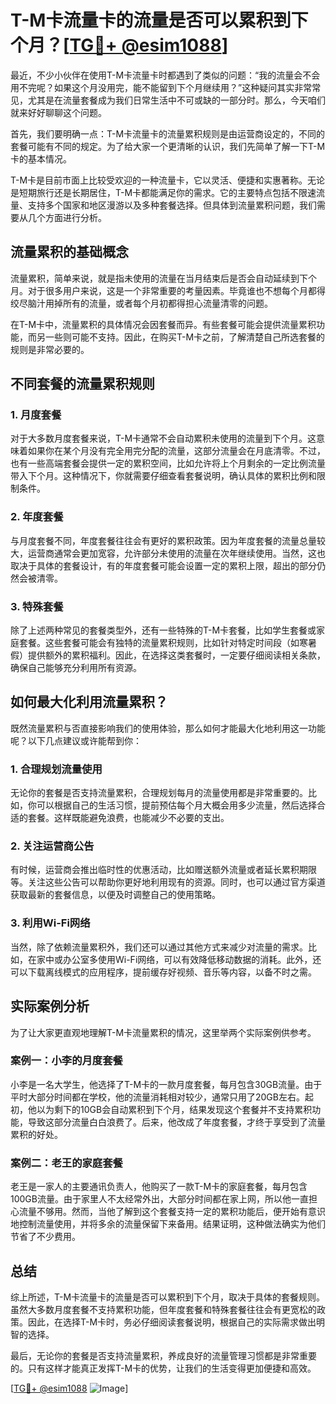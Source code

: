 # T-M卡流量卡的流量是否可以累积到下个月？[[TG💪+ @esim1088](https://t.me/s/esim1088)]

最近，不少小伙伴在使用T-M卡流量卡时都遇到了类似的问题：“我的流量会不会用不完呢？如果这个月没用完，能不能留到下个月继续用？”这种疑问其实非常常见，尤其是在流量套餐成为我们日常生活中不可或缺的一部分时。那么，今天咱们就来好好聊聊这个问题。

首先，我们要明确一点：T-M卡流量卡的流量累积规则是由运营商设定的，不同的套餐可能有不同的规定。为了给大家一个更清晰的认识，我们先简单了解一下T-M卡的基本情况。

T-M卡是目前市面上比较受欢迎的一种流量卡，它以灵活、便捷和实惠著称。无论是短期旅行还是长期居住，T-M卡都能满足你的需求。它的主要特点包括不限速流量、支持多个国家和地区漫游以及多种套餐选择。但具体到流量累积问题，我们需要从几个方面进行分析。

## 流量累积的基础概念

流量累积，简单来说，就是指未使用的流量在当月结束后是否会自动延续到下个月。对于很多用户来说，这是一个非常重要的考量因素。毕竟谁也不想每个月都得绞尽脑汁用掉所有的流量，或者每个月初都得担心流量清零的问题。

在T-M卡中，流量累积的具体情况会因套餐而异。有些套餐可能会提供流量累积功能，而另一些则可能不支持。因此，在购买T-M卡之前，了解清楚自己所选套餐的规则是非常必要的。

## 不同套餐的流量累积规则

### 1. 月度套餐

对于大多数月度套餐来说，T-M卡通常不会自动累积未使用的流量到下个月。这意味着如果你在某个月没有完全用完分配的流量，这部分流量会在月底清零。不过，也有一些高端套餐会提供一定的累积空间，比如允许将上个月剩余的一定比例流量带入下个月。这种情况下，你就需要仔细查看套餐说明，确认具体的累积比例和限制条件。

### 2. 年度套餐

与月度套餐不同，年度套餐往往会有更好的累积政策。因为年度套餐的流量总量较大，运营商通常会更加宽容，允许部分未使用的流量在次年继续使用。当然，这也取决于具体的套餐设计，有的年度套餐可能会设置一定的累积上限，超出的部分仍然会被清零。

### 3. 特殊套餐

除了上述两种常见的套餐类型外，还有一些特殊的T-M卡套餐，比如学生套餐或家庭套餐。这些套餐可能会有独特的流量累积规则，比如针对特定时间段（如寒暑假）提供额外的累积福利。因此，在选择这类套餐时，一定要仔细阅读相关条款，确保自己能够充分利用所有资源。

## 如何最大化利用流量累积？

既然流量累积与否直接影响我们的使用体验，那么如何才能最大化地利用这一功能呢？以下几点建议或许能帮到你：

### 1. 合理规划流量使用

无论你的套餐是否支持流量累积，合理规划每月的流量使用都是非常重要的。比如，你可以根据自己的生活习惯，提前预估每个月大概会用多少流量，然后选择合适的套餐。这样既能避免浪费，也能减少不必要的支出。

### 2. 关注运营商公告

有时候，运营商会推出临时性的优惠活动，比如赠送额外流量或者延长累积期限等。关注这些公告可以帮助你更好地利用现有的资源。同时，也可以通过官方渠道获取最新的套餐信息，以便及时调整自己的使用策略。

### 3. 利用Wi-Fi网络

当然，除了依赖流量累积外，我们还可以通过其他方式来减少对流量的需求。比如，在家中或办公室多使用Wi-Fi网络，可以有效降低移动数据的消耗。此外，还可以下载离线模式的应用程序，提前缓存好视频、音乐等内容，以备不时之需。

## 实际案例分析

为了让大家更直观地理解T-M卡流量累积的情况，这里举两个实际案例供参考。

### 案例一：小李的月度套餐

小李是一名大学生，他选择了T-M卡的一款月度套餐，每月包含30GB流量。由于平时大部分时间都在学校，他的流量消耗相对较少，通常只用了20GB左右。起初，他以为剩下的10GB会自动累积到下个月，结果发现这个套餐并不支持累积功能，导致这部分流量白白浪费了。后来，他改成了年度套餐，才终于享受到了流量累积的好处。

### 案例二：老王的家庭套餐

老王是一家人的主要通讯负责人，他购买了一款T-M卡的家庭套餐，每月包含100GB流量。由于家里人不太经常外出，大部分时间都在家上网，所以他一直担心流量不够用。然而，当他了解到这个套餐支持一定的累积功能后，便开始有意识地控制流量使用，并将多余的流量保留下来备用。结果证明，这种做法确实为他们节省了不少费用。

## 总结

综上所述，T-M卡流量卡的流量是否可以累积到下个月，取决于具体的套餐规则。虽然大多数月度套餐不支持累积功能，但年度套餐和特殊套餐往往会有更宽松的政策。因此，在选择T-M卡时，务必仔细阅读套餐说明，根据自己的实际需求做出明智的选择。

最后，无论你的套餐是否支持流量累积，养成良好的流量管理习惯都是非常重要的。只有这样才能真正发挥T-M卡的优势，让我们的生活变得更加便捷和高效。

[[TG💪+ @esim1088](https://t.me/s/esim1088) ![Image](https://i.postimg.cc/4NQfJmqS/Snipaste-2025-05-13-00-14-12.png)]